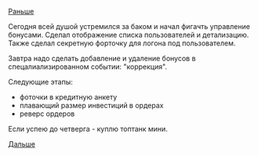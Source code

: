 [Раньше](2016.07.06.md)

Сегодня всей душой устремился за баком и начал фигачть управление бонусами.
Сделал отображение списка пользователей и детализацию. Также сделал секретную форточку для логона под пользователем.

Завтра надо сделать добавление и удаление бонусов в спецалиализированном событии: "коррекция".

Следующие этапы:
- фоточки в кредитную анкету
- плавающий размер инвестиций в ордерах
- реверс ордеров

Если успею до четверга - куплю топтанк мини.

[Дальше](2016.07.11.md)